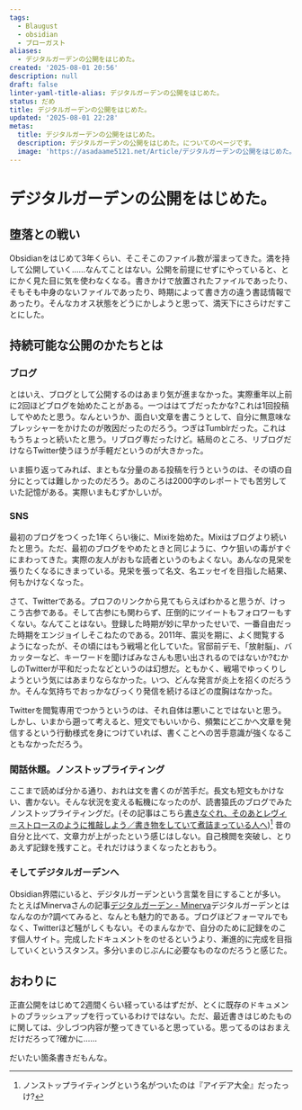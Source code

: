 ```yaml
---
tags:
  - Blaugust
  - obsidian
  - ブローガスト
aliases:
  - デジタルガーデンの公開をはじめた。
created: '2025-08-01 20:56'
description: null
draft: false
linter-yaml-title-alias: デジタルガーデンの公開をはじめた。
status: だめ
title: デジタルガーデンの公開をはじめた。
updated: '2025-08-01 22:28'
metas:
  title: デジタルガーデンの公開をはじめた。
  description: デジタルガーデンの公開をはじめた。についてのページです。
  image: 'https://asadaame5121.net/Article/デジタルガーデンの公開をはじめた。.png'
---
```

# デジタルガーデンの公開をはじめた。
## 堕落との戦い

Obsidianをはじめて3年くらい、そこそこのファイル数が溜まってきた。満を持して公開していく……なんてことはない。公開を前提にせずにやっていると、とにかく見た目に気を使わなくなる。書きかけで放置されたファイルであったり、そもそも中身のないファイルであったり、時期によって書き方の違う書誌情報であったり。そんなカオス状態をどうにかしようと思って、満天下にさらけだすことにした。

## 持続可能な公開のかたちとは
### ブログ
とはいえ、ブログとして公開するのはあまり気が進まなかった。実際重年以上前に2回ほどブログを始めたことがある。一つははてブだったかな?これは1回投稿してやめたと思う。なんというか、面白い文章を書こうとして、自分に無意味なプレッシャーをかけたのが敗因だったのだろう。つぎはTumblrだった。これはもうちょっと続いたと思う。リブログ専だったけど。結局のところ、リブログだけならTwitter使うほうが手軽だというのが大きかった。

いま振り返ってみれば、まともな分量のある投稿を行うというのは、その頃の自分にとっては難しかったのだろう。あのころは2000字のレポートでも苦労していた記憶がある。実際いまもむずかしいが。

### SNS 
最初のブログをつくった1年くらい後に、Mixiを始めた。Mixiはブログより続いたと思う。ただ、最初のブログをやめたときと同じように、ウケ狙いの毒がすぐにまわってきた。実際の友人がおもな読者というのもよくない。あんなの見栄を張りたくなるにきまっている。見栄を張って名文、名エッセイを目指した結果、何もかけなくなった。

さて、Twitterである。プロフのリンクから見てもらえばわかると思うが、けっこう古参である。そして古参にも関わらず、圧倒的にツイートもフォロワーもすくない。なんてことはない。登録した時期が妙に早かったせいで、一番自由だった時期をエンジョイしそこねたのである。2011年、震災を期に、よく閲覧するようになったが、その頃にはもう戦場と化していた。官邸前デモ、｢放射脳｣、バカッターなど、キーワードを聞けばみなさんも思い出されるのではないか?むかしのTwitterが平和だったなどというのは幻想だ。ともかく、戦場でゆっくりしようという気にはあまりならなかった。いつ、どんな発言が炎上を招くのだろうか。そんな気持ちでおっかなびっくり発信を続けるほどの度胸はなかった。

Twitterを閲覧専用でつかうというのは、それ自体は悪いことではないと思う。しかし、いまから遡って考えると、短文でもいいから、頻繁にどこかへ文章を発信するという行動様式を身につけていれば、書くことへの苦手意識が強くなることもなかっただろう。

### 閑話休題。ノンストップライティング
ここまで読めば分かる通り、おれは文を書くのが苦手だ。長文も短文もかけない、書かない。そんな状況を変える転機になったのが、読書猿氏のブログでみたノンストップライティングだ。(その記事はこちら[書きなぐれ、そのあとレヴィ＝ストロースのように推敲しよう／書き物をしていて煮詰まっている人へ](https://readingmonkey.blog.fc2.com/blog-entry-461.html))[^1]
昔の自分と比べて、文章力が上がったという感じはしない。自己検閲を突破し、とりあえず記録を残すこと。それだけはうまくなったとおもう。

### そしてデジタルガーデンへ
Obsidian界隈にいると、デジタルガーデンという言葉を目にすることが多い。たとえばMinervaさんの記事[デジタルガーデン - Minerva](https://minerva.mamansoft.net/Notes/%E3%83%87%E3%82%B8%E3%82%BF%E3%83%AB%E3%82%AC%E3%83%BC%E3%83%87%E3%83%B3)デジタルガーデンとはなんなのか?調べてみると、なんとも魅力的である。ブログほどフォーマルでもなく、Twitterほど騒がしくもない。そのまんなかで、自分のために記録をのこす個人サイト。完成したドキュメントをのせるというより、漸進的に完成を目指していくというスタンス。多分いまのじぶんに必要なものなのだろうと感じた。

## おわりに
正直公開をはじめて2週間くらい経っているはずだが、とくに既存のドキュメントのブラッシュアップを行っているわけではない。ただ、最近書きはじめたものに関しては、少しづつ内容が整ってきていると思っている。思ってるのはおまえだけだろって?確かに……

だいたい箇条書きだもんな。



[^1]: ノンストップライティングという名がついたのは『アイデア大全』だったっけ?
